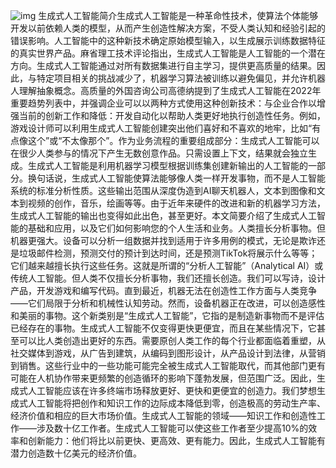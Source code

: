 ![img](../image/image-0-1.jpg)  生成式人工智能简介生成式人工智能是一种革命性技术，使算法个体能够开发以前依赖人类的模型，从而产生创造性解决方案，不受人类认知和经验引起的错误影响。人工智能中的这种新技术确定原始模型输入，以生成展示训练数据特征的真实世界产品。麻省理工技术评论指出，生成式人工智能是人工智能的一个潜在方向。生成式人工智能通过对所有数据集进行自主学习，提供更高质量的结果。因此，与特定项目相关的挑战减少了，机器学习算法被训练以避免偏见，并允许机器人理解抽象概念。高质量的外国咨询公司高德纳提到了生成式人工智能在2022年重要趋势列表中，并强调企业可以以两种方式使用这种创新技术：与企业合作以增强当前的创新工作和降低：开发自动化以帮助人类更好地执行创造性任务。例如，游戏设计师可以利用生成式人工智能创建突出他们喜好和不喜欢的地牢，比如“有点像这个”或“不太像那个”。作为业务流程的重要组成部分：生成式人工智能可以在很少人类参与的情况下产生无数创意作品。只需设置上下文，结果就会独立生成。生成式人工智能是利用机器学习模型根据训练集创建新输出的人工智能的一部分。换句话说，生成式人工智能使算法能够像人类一样开发事物，而不是人工智能系统的标准分析性质。这些输出范围从深度伪造到AI聊天机器人，文本到图像和文本到视频的创作，音乐，绘画等等。由于近年来硬件的改进和新的机器学习方法，生成式人工智能的输出也变得如此出色，甚至更好。本文简要介绍了生成式人工智能的基础和应用，以及它们如何影响您的个人生活和业务。人类擅长分析事物。但机器更强大。设备可以分析一组数据并找到适用于许多用例的模式，无论是欺诈还是垃圾邮件检测，预测交付的预计到达时间，还是预测TikTok将展示什么等等；它们越来越擅长执行这些任务。这就是所谓的“分析人工智能”（Analytical AI）或传统人工智能。但人类不仅擅长分析事物，我们还擅长创造。我们可以写诗，设计产品，开发游戏和编写代码。直到最近，机器无法在创造性工作方面与人类竞争——它们局限于分析和机械性认知劳动。然而，设备机器正在改进，可以创造感性和美丽的事物。这个新类别是“生成式人工智能”，它指的是制造新事物而不是评估已经存在的事物。生成式人工智能不仅变得更快更便宜，而且在某些情况下，它甚至可以比人类创造出更好的东西。需要原创人类工作的每个行业都面临着重塑，从社交媒体到游戏，从广告到建筑，从编码到图形设计，从产品设计到法律，从营销到销售。这些行业中的一些功能可能完全被生成式人工智能取代，而其他部门更有可能在人机协作带来更频繁的创造循环的影响下蓬勃发展，但范围广泛。因此，生成式人工智能应该在许多终端市场释放更好、更快和更便宜的创造力。我们梦想生成式人工智能将把创作和知识工作的边际成本降低到零，创造极高的劳动生产率、经济价值和相应的巨大市场价值。生成式人工智能的领域——知识工作和创造性工作——涉及数十亿工作者。生成式人工智能可以使这些工作者至少提高10%的效率和创新能力：他们将比以前更快、更高效、更有能力。因此，生成式人工智能有潜力创造数十亿美元的经济价值。
